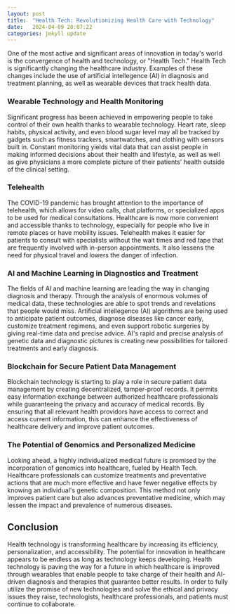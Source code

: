 ```yaml
---
layout: post
title:  "Health Tech: Revolutionizing Health Care with Technology"
date:   2024-04-09 20:07:22
categories: jekyll update
---
```


One of the most active and significant areas of innovation in today's world is the convergence of health and technology, or "Health Tech." Health Tech is significantly changing the healthcare industry. Examples of these changes include the use of artificial intellegence (AI) in diagnosis and treatment planning, as well as wearable devices that track health data.

### Wearable Technology and Health Monitoring

Significant progress has beeen achieved in empowering people to take control of their own health thanks to wearable technology. Heart rate, sleep habits, physical activity, and even blood sugar level may all be tracked by gadgets such as fitness trackers, smartwatches, and clothing with sensors built in. Constant monitoring yields vital data that can assist people in making informed decisions about their health and lifestyle, as well as well as give physicians a more complete picture of their patients' health outside of the clinical setting.

### Telehealth

The COVID-19 pandemic has brought attention to the importance of telehealth, which allows for video calls, chat platforms, or specialized apps to be used for medical consultations. Healthcare is now more convenient and accessible thanks to technology, especially for people who live in remote places or have mobility issues. Telehealth makes it easier for patients to consult with specialists without the wait times and red tape that are frequently involved with in-person appointments. It also lessens the need for physical travel and lowers the danger of infection.

### AI and Machine Learning in Diagnostics and Treatment

The fields of AI and machine learning are leading the way in changing diagnosis and therapy. Through the analysis of enormous volumes of medical data, these technologies are able to spot trends and revelations that people would miss. Artificial intellegence (AI) algorithms are being used to anticipate patient outcomes, diagnose diseases like cancer early, customize treatment regimens, and even support robotic surgeries by giving real-time data and precise advice. AI's rapid and precise analysis of genetic data and diagnostic pictures is creating new possibilities for tailored treatments and early diagnosis.

### Blockchain for Secure Patient Data Management

Blockchain technology is starting to play a role in secure patient data management by creating decentralized, tamper-proof records. It permits easy information exchange between authorized healthcare professionals while guaranteeing the privacy and accuracy of medical records. By ensuring that all relevant health providors have access to correct and access current information, this can enhance the effectiveness of healthcare delivery and improve patient outcomes.

### The Potential of Genomics and Personalized Medicine

Looking ahead, a highly individualized medical future is promised by the incorporation of genomics into healthcare, fueled by Health Tech. Healthcare professionals can customize treatments and preventative actions that are much more effective and have fewer negative effects by knowing an individual's genetic composition. This method not only improves patient care but also advances preventative medicine, which may lessen the impact and prevalence of numerous diseases.

## Conclusion

Health technology is transforming healthcare by increasing its efficiency, personalization, and accessibility. The potential for innovation in healthcare appears to be endless as long as technology keeps developing. Health technology is paving the way for a future in which healthcare is improved through wearables that enable people to take charge of their health and AI-driven diagnosis and therapies that guarantee better results. In order to fully utilize the promise of new technologies and solve the ethical and privacy issues they raise, technologists, healthcare professionals, and patients must continue to collaborate.


